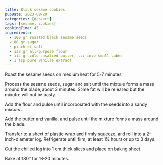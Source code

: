 ```yaml
---
title: Black sesame cookies
pubDate: 2023-08-20
categories: [dessert]
tags: [sesame, cookies]
cookingTime: 45
ingredients:
  - 100 gr roasted black sesame seeds
  - 80 gr sugar
  - pinch of salt
  - 132 gr all-purpose flour
  - 114 gr cold unsalted butter, cut into small cubes
  - 1 tsp pure vanilla extract
---
```


Roast the sesame seeds on medium heat for 5-7 minutes.

Process the sesame seeds, sugar and salt until the mixture forms a mass around the blade, about 3 minutes. Some fat will be released but the mixutre will not be pasty.

Add the flour and pulse until incorporated with the seeds into a sandy mixture.

Add the butter and vanilla, and pulse until the mixture forms a mass around the blade.

Transfer to a sheet of plastic wrap and firmly squeeze, and roll into a 2-inch-diameter log. Refrigerate until firm, at least 1½ hours or up to 3 days.

Cut the chilled log into 1 cm thick slices and place on baking sheet.

Bake at 180° for 18-20 minutes.
